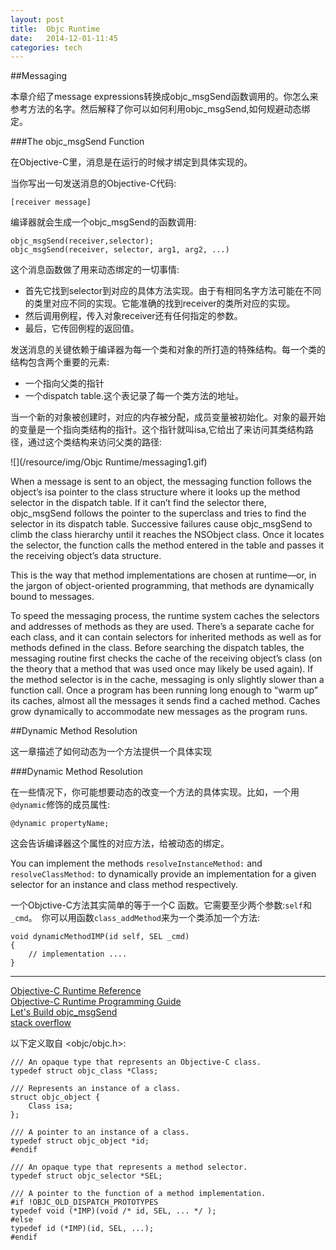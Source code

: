 ```yaml
---
layout: post
title:  Objc Runtime
date:   2014-12-01-11:45  
categories: tech
---
```

##Messaging  

本章介绍了message expressions转换成objc_msgSend函数调用的。你怎么来参考方法的名字。然后解释了你可以如何利用objc_msgSend,如何规避动态绑定。  

###The objc_msgSend Function  

在Objective-C里，消息是在运行的时候才绑定到具体实现的。  

当你写出一句发送消息的Objective-C代码:  

`[receiver message]`  

编译器就会生成一个objc_msgSend的函数调用:  

`objc_msgSend(receiver,selector);`  
`objc_msgSend(receiver, selector, arg1, arg2, ...)`  

这个消息函数做了用来动态绑定的一切事情:

* 首先它找到selector到对应的具体方法实现。由于有相同名字方法可能在不同的类里对应不同的实现。它能准确的找到receiver的类所对应的实现。
* 然后调用例程，传入对象receiver还有任何指定的参数。
* 最后，它传回例程的返回值。

发送消息的关键依赖于编译器为每一个类和对象的所打造的特殊结构。每一个类的结构包含两个重要的元素:  

* 一个指向父类的指针
* 一个dispatch table.这个表记录了每一个类方法的地址。

当一个新的对象被创建时，对应的内存被分配，成员变量被初始化。对象的最开始的变量是一个指向类结构的指针。这个指针就叫isa,它给出了来访问其类结构路径，通过这个类结构来访问父类的路径:  

![](/resource/img/Objc Runtime/messaging1.gif)

When a message is sent to an object, the messaging function follows the object’s isa pointer to the class structure where it looks up the method selector in the dispatch table. If it can’t find the selector there, objc_msgSend follows the pointer to the superclass and tries to find the selector in its dispatch table. Successive failures cause objc_msgSend to climb the class hierarchy until it reaches the NSObject class. Once it locates the selector, the function calls the method entered in the table and passes it the receiving object’s data structure.

This is the way that method implementations are chosen at runtime—or, in the jargon of object-oriented programming, that methods are dynamically bound to messages.

To speed the messaging process, the runtime system caches the selectors and addresses of methods as they are used. There’s a separate cache for each class, and it can contain selectors for inherited methods as well as for methods defined in the class. Before searching the dispatch tables, the messaging routine first checks the cache of the receiving object’s class (on the theory that a method that was used once may likely be used again). If the method selector is in the cache, messaging is only slightly slower than a function call. Once a program has been running long enough to “warm up” its caches, almost all the messages it sends find a cached method. Caches grow dynamically to accommodate new messages as the program runs.

##Dynamic Method Resolution  

这一章描述了如何动态为一个方法提供一个具体实现  
 
###Dynamic Method Resolution  

在一些情况下，你可能想要动态的改变一个方法的具体实现。比如，一个用`@dynamic`修饰的成员属性:  

`@dynamic propertyName;`  

这会告诉编译器这个属性的对应方法，给被动态的绑定。  

You can implement the methods `resolveInstanceMethod:` and `resolveClassMethod:` to dynamically provide an implementation for a given selector for an instance and class method respectively.  

一个Objctive-C方法其实简单的等于一个C 函数。它需要至少两个参数:`self`和`_cmd`。　你可以用函数`class_addMethod`来为一个类添加一个方法:  

	void dynamicMethodIMP(id self, SEL _cmd) 
	{
	    // implementation ....
	}  
	



---
[Objective-C Runtime Reference](https://developer.apple.com/library/mac/documentation/Cocoa/Reference/ObjCRuntimeRef/index.html)  
[Objective-C Runtime Programming Guide](https://developer.apple.com/library/mac/documentation/Cocoa/Conceptual/ObjCRuntimeGuide/Articles/ocrtHowMessagingWorks.html)  
[Let's Build objc_msgSend](https://mikeash.com/pyblog/friday-qa-2012-11-16-lets-build-objc_msgsend.html)  
[stack overflow](http://stackoverflow.com/questions/15309497/understanding-objective-c-runtime)  

以下定义取自 <objc/objc.h>:  

	/// An opaque type that represents an Objective-C class.
	typedef struct objc_class *Class;

	/// Represents an instance of a class.
	struct objc_object {
	    Class isa;
	};
	
	/// A pointer to an instance of a class.
	typedef struct objc_object *id;
	#endif

	/// An opaque type that represents a method selector.
	typedef struct objc_selector *SEL;

	/// A pointer to the function of a method implementation. 
	#if !OBJC_OLD_DISPATCH_PROTOTYPES
	typedef void (*IMP)(void /* id, SEL, ... */ ); 
	#else
	typedef id (*IMP)(id, SEL, ...); 
	#endif


